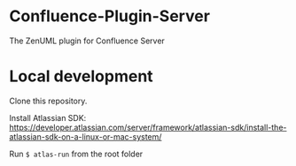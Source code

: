 # Confluence-Plugin-Server
The ZenUML plugin for Confluence Server

# Local development

Clone this repository.

Install Atlassian SDK: https://developer.atlassian.com/server/framework/atlassian-sdk/install-the-atlassian-sdk-on-a-linux-or-mac-system/

Run `$ atlas-run` from the root folder
